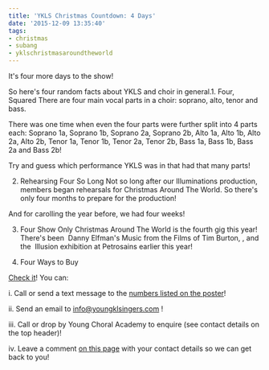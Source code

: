 ```yaml
---
title: 'YKLS Christmas Countdown: 4 Days'
date: '2015-12-09 13:35:40'
tags:
- christmas
- subang
- yklschristmasaroundtheworld
---
```


It's four more days to the show!

So here's four random facts about YKLS and choir in general.1. Four, Squared
There are four main vocal parts in a choir: soprano, alto, tenor and bass.

There was one time when even the four parts were further split into 4 parts each: Soprano 1a, Soprano 1b, Soprano 2a, Soprano 2b, Alto 1a, Alto 1b, Alto 2a, Alto 2b, Tenor 1a, Tenor 1b, Tenor 2a, Tenor 2b, Bass 1a, Bass 1b, Bass 2a and Bass 2b!

Try and guess which performance YKLS was in that had that many parts!

2. Rehearsing Four So Long
Not so long after our Illuminations production, members began rehearsals for Christmas Around The World. So there's only four months to prepare for the production!

And for carolling the year before, we had four weeks!

3. Four Show Only
Christmas Around The World is the fourth gig this year! There's been 
Danny Elfman's Music from the Films of Tim Burton, 
, and the 
Illusion exhibition at Petrosains earlier this year!

4. Four Ways to Buy

[Check it](http://www.youngklsingers.com/buy-tickets/)! You can:

i. Call or send a text message to the 
[numbers listed on the poster](http://www.youngklsingers.com/concerts/concert-2015-christmas-around-the-world/#prettyPhoto[3210]/0/)!

ii. Send an email to info@youngklsingers.com !

iii. Call or drop by Young Choral Academy to enquire (see contact details on the top header)!

iv. Leave a comment 
[on this page](http://www.youngklsingers.com/buy-tickets/) with your contact details so we can get back to you!
